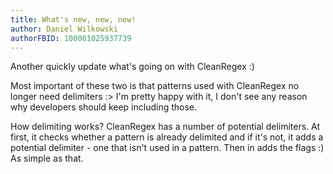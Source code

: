 ```yaml
---
title: What's new, new, new!
author: Daniel Wilkowski
authorFBID: 100001025937739
---
```


Another quickly update what's going on with CleanRegex :)

Most important of these two is that patterns used with CleanRegex no longer need delimiters :> I'm pretty happy with it,
I don't see any reason why developers should keep including those.

How delimiting works? CleanRegex has a number of potential delimiters. At first, it checks whether a pattern is already
delimited and if it's not, it adds a potential delimiter - one that isn't used in a pattern. Then in adds the 
flags :) As simple as that.
